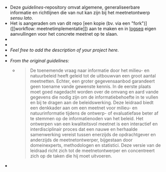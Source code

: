- Deze *guidelines*-repository omvat algemene, generaliseerbare informatie en richtlijnen die van nut kan zijn bij het meetnetontwerp *sensu lato*.
- Het is aangeraden om van dit repo [een kopie (bv. via een "fork")]([[workflow: meetnetimplementatie]]) aan te maken en in [logseq](https://logseq.com) eigen aanvullingen voor het concrete meetnet op te slaan.
-
-
- *Feel free to add the description of your project here.*
-
- *From the original guidelines:*
	- > De toenemende vraag naar informatie door het milieu- en natuurbeleid heeft geleid tot de uitbouwvan een groot aantal meetnetten. Echter, een groter gegevensaanbod garandeert geen toename vande gewenste kennis. In de eerste plaats moet goed nagedacht worden over de omvang en aard vande gegevens die nodig zijn om de informatiebehoefte in te vullen en bij te dragen aan de beleidswerking. Deze leidraad biedt een denkkader aan om een meetnet voor milieu- en natuurinformatie tijdens de ontwerp- of evaluatiefase beter af te stemmen op de informatienoden van het beleid. Het ontwerpen van een kwaliteitsvol meetnet is een interactief en interdisciplinair proces dat een nauwe en herhaalde samenwerking vereist tussen enerzijds de opdrachtgever en anderzijds de meetnetontwerper, bijgestaan door domeinexperts, methodologen en statistici. Deze versie van de leidraad richt zich tot de meetnetontwerper en concentreert zich op de taken die hij moet uitvoeren.
-